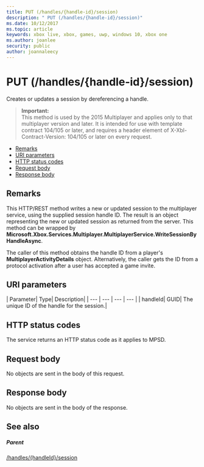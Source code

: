 ```yaml
---
title: PUT (/handles/{handle-id}/session)
description: " PUT (/handles/{handle-id}/session)"
ms.date: 10/12/2017
ms.topic: article
keywords: xbox live, xbox, games, uwp, windows 10, xbox one
ms.author: joanlee
security: public
author: joannaleecy
---
```


# PUT (/handles/{handle-id}/session)
Creates or updates a session by dereferencing a handle.

> **Important:**  
> This method is used by the 2015 Multiplayer and applies only to that multiplayer version and later. It is intended for use with template contract 104/105 or later, and requires a header element of X-Xbl-Contract-Version: 104/105 or later on every request.

  * [Remarks](#ID4ET)
  * [URI parameters](#ID4ECB)
  * [HTTP status codes](#ID4ENB)
  * [Request body](#ID4EUB)
  * [Response body](#ID4E6B)

<a id="ID4ET"></a>


## Remarks

This HTTP/REST method writes a new or updated session to the multiplayer service, using the supplied session handle ID. The result is an object representing the new or updated session as returned from the server. This method can be wrapped by **Microsoft.Xbox.Services.Multiplayer.MultiplayerService.WriteSessionByHandleAsync**.

The caller of this method obtains the handle ID from a player's **MultiplayerActivityDetails** object. Alternatively, the caller gets the ID from a protocol activation after a user has accepted a game invite.

<a id="ID4ECB"></a>


## URI parameters

| Parameter| Type| Description|
| --- | --- | --- | --- |
| handleId| GUID| The unique ID of the handle for the session.|

<a id="ID4ENB"></a>


## HTTP status codes
The service returns an HTTP status code as it applies to MPSD.  
<a id="ID4EUB"></a>


## Request body

No objects are sent in the body of this request.

<a id="ID4E6B"></a>


## Response body

No objects are sent in the body of the response.

<a id="ID4EKC"></a>


## See also

<a id="ID4EMC"></a>


##### Parent

[/handles/{handleId}/session](uri-handleshandleidsession.md)